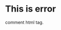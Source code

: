 # This is error

comment html tag.

<!-- | Area | Avaya | Microsoft | -->
<!-- |---|---|---| -->
<!-- | Language | Java | C/C++ | -->
<!-- | Size | 1 MLOC | 40+ MLOC | -->
<!-- | Domain | Application | System | -->
<!-- | Team Size | ~ 100 | 1000+ | -->
<!-- | Users | ~1000 | ~100M | -->
<!-- | Testing Phase | Unit | System | -->
<!-- | Tools | JUnit | In-house 

The above is comment.